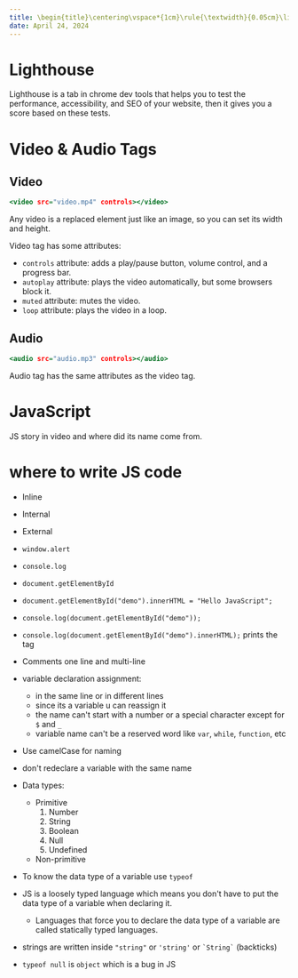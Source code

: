```yaml
---
title: \begin{title}\centering\vspace*{1cm}\rule{\textwidth}{0.05cm}\linebreak\vspace{0.5cm}{\Huge\bfseries Session 14 \par}\vspace{0.1cm}\hrule\end{title}
date: April 24, 2024
---
```


# Lighthouse

Lighthouse is a tab in chrome dev tools that helps you to test the performance, accessibility, and SEO of your website, then it gives you a score based on these tests.

<!-- # Web developer extension and document outline -->

# Video & Audio Tags

## Video

```{.html .numberLines}
<video src="video.mp4" controls></video>
```

Any video is a replaced element just like an image, so you can set its width and height.

Video tag has some attributes:

- `controls` attribute: adds a play/pause button, volume control, and a progress bar.
- `autoplay` attribute: plays the video automatically, but some browsers block it.
- `muted` attribute: mutes the video.
- `loop` attribute: plays the video in a loop.

<!-- REVIEW THIS PART -- You can also use playlist attribute

To show more than one video, you can use the `source` tag inside the video tag.

```{.html .numberLines}
<video controls>
  <source src="video1.mp4" type="video/mp4">
  <source src="video2.mp4" type="video/mp4">
</video>
``` -->

## Audio

```{.html .numberLines}
<audio src="audio.mp3" controls></audio>
```

Audio tag has the same attributes as the video tag.

<!-- To show more than one audio, you can use the `source` tag inside the audio tag.

```{.html .numberLines}
<audio controls>
  <source src="audio1.mp3" type="audio/mp3">
  <source src="audio2.mp3" type="audio/mp3">
</audio>
``` -->

# JavaScript

JS story in video and where did its name come from.

# where to write JS code

- Inline
- Internal
- External

- `window.alert`
- `console.log`
- `document.getElementById`
- `document.getElementById("demo").innerHTML = "Hello JavaScript";`
- `console.log(document.getElementById("demo"));`
- `console.log(document.getElementById("demo").innerHTML);` prints the tag
- Comments one line and multi-line
- variable declaration assignment:
  - in the same line or in different lines
  - since its a variable u can reassign it
  - the name can't start with a number or a special character except for `$` and `_`
  - variable name can't be a reserved word like `var`, `while`, `function`, etc
- Use camelCase for naming
- don't redeclare a variable with the same name
- Data types:
  - Primitive
    1. Number
    2. String
    3. Boolean
    4. Null
    5. Undefined
  - Non-primitive
- To know the data type of a variable use `typeof`
- JS is a loosely typed language which means you don't have to put the data type of a variable when declaring it.
  - Languages that force you to declare the data type of a variable are called statically typed languages.
- strings are written inside `"string"` or `'string'` or `` `String` `` (backticks)
- `typeof null` is `object` which is a bug in JS
